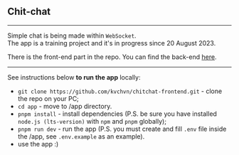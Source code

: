 ## Chit-chat

---

Simple chat is being made within `WebSocket`.  
The app is a training project and it's in progress since 20 August 2023.  

There is the front-end part in the repo. You can find the back-end [here](https://github.com/kvchvn/chitchat-backend).  

---

See instructions below __to run the app__ locally:  

- `git clone https://github.com/kvchvn/chitchat-frontend.git` - clone the repo on your PC;
- `cd app` - move to /app directory.
- `pnpm install` - install dependencies (P.S. be sure you have installed `node.js (lts-version)` with `npm` and `pnpm` globally);
- `pnpm run dev` - run the app (P.S. you must create and fill `.env` file inside the /app, see `.env.example` as an example).
- use the app :)
